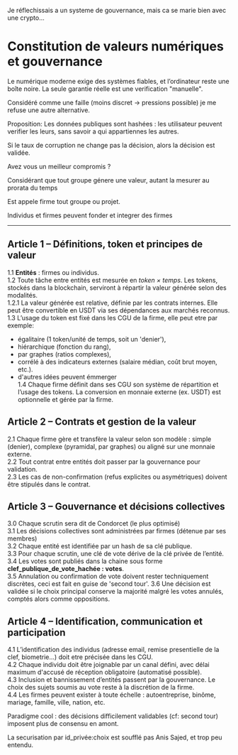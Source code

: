 Je réflechissais a un systeme de gouvernance, mais ca se marie bien avec une crypto...

# Constitution de valeurs numériques et gouvernance

Le numérique moderne exige des systèmes fiables, et l’ordinateur reste une boîte noire.
La seule garantie réelle est une verification "manuelle".

Considéré comme une faille (moins discret -> pressions possible) je me refuse une autre alternative.

Proposition: 
    Les données publiques sont hashées : les utilisateur peuvent verifier les leurs, sans savoir a qui appartiennes les autres.

Si le taux de corruption ne change pas la décision, alors la décision est validée. 

Avez vous un meilleur compromis ?

Considérant que tout groupe génere une valeur, autant la mesurer au prorata du temps

Est appele firme tout groupe ou projet.

Individus et firmes peuvent fonder et integrer des firmes

---

## Article 1 – Définitions, token et principes de valeur
1.1 **Entités** : firmes ou individus.  
1.2 Toute tâche entre entités est mesurée en *token × temps*. Les tokens, stockés dans la blockchain, serviront à répartir la valeur générée selon des modalités.  
1.2.1 La valeur générée est relative, définie par les contrats internes. Elle peut être convertible en USDT via ses dépendances aux marchés reconnus.  
1.3 L’usage du token est fixé dans les CGU de la firme, elle peut etre par exemple:  
- égalitaire (1 token/unité de temps, soit un 'denier'),  
- hiérarchique (fonction du rang),  
- par graphes (ratios complexes),  
- corrélé à des indicateurs externes (salaire médian, coût brut moyen, etc.).  
- d'autres idées peuvent émmerger  
1.4 Chaque firme définit dans ses CGU son système de répartition et l’usage des tokens. La conversion en monnaie externe (ex. USDT) est optionnelle et gérée par la firme.  

## Article 2 – Contrats et gestion de la valeur
2.1 Chaque firme gère et transfère la valeur selon son modèle : simple (denier), complexe (pyramidal, par graphes) ou aligné sur une monnaie externe.  
2.2 Tout contrat entre entités doit passer par la gouvernance pour validation.  
2.3 Les cas de non-confirmation (refus explicites ou asymétriques) doivent être stipulés dans le contrat.  

## Article 3 – Gouvernance et décisions collectives
3.0 Chaque scrutin sera dit de Condorcet (le plus optimisé)  
3.1 Les décisions collectives sont administrées par firmes (détenue par ses membres)  
3.2 Chaque entité est identifiée par un hash de sa clé publique.  
3.3 Pour chaque scrutin, une clé de vote dérive de la clé privée de l’entité.  
3.4 Les votes sont publiés dans la chaine sous forme **clef_publique_de_vote_hachée : votes**.  
3.5 Annulation ou confirmation de vote doivent rester techniquement discrètes, ceci est fait en guise de 'second tour'.
3.6 Une décision est validée si le choix principal conserve la majorité malgré les votes annulés, comptés alors comme oppositions.  

## Article 4 – Identification, communication et participation
4.1 L’identification des individus (adresse email, remise presentielle de la clef, biometrie...) doit etre précisée dans les CGU.  
4.2 Chaque individu doit être joignable par un canal défini, avec délai maximum d'accusé de réception obligatoire (automatisé possible).  
4.3 Inclusion et bannissement d’entités passent par la gouvernance. Le choix des sujets soumis au vote reste à la discrétion de la firme.  
4.4 Les firmes peuvent exister à toute échelle : autoentreprise, binôme, mariage, famille, ville, nation, etc.

Paradigme cool : des décisions difficilement validables (cf: second tour) imposent plus de consensu en amont.  

La securisation par id_privée:choix est soufflé pas Anis Sajed, et trop peu entendu.
